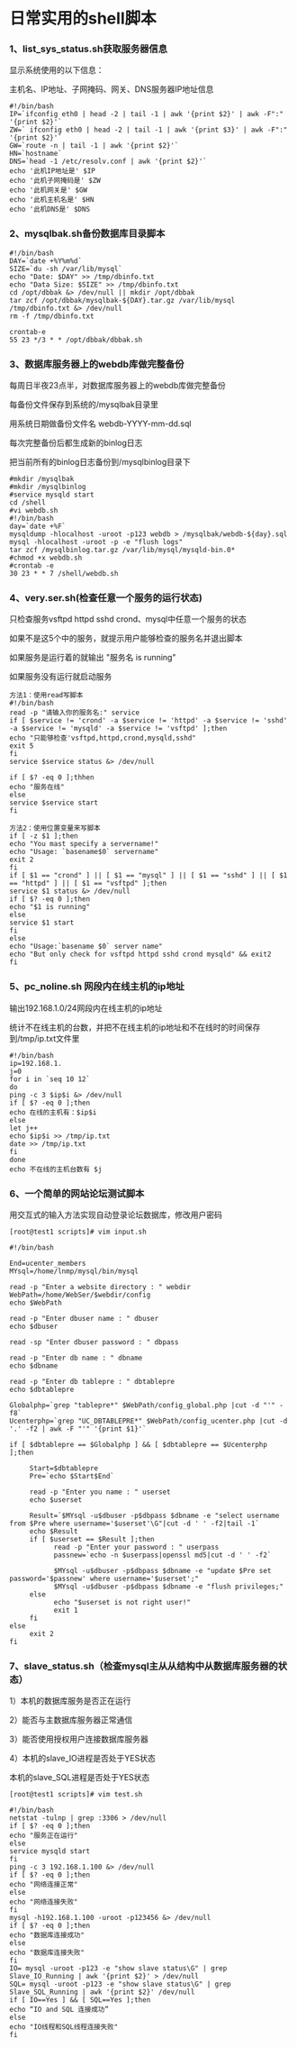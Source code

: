 # 日常实用的shell脚本

### 1、list_sys_status.sh获取服务器信息

显示系统使用的以下信息：

主机名、IP地址、子网掩码、网关、DNS服务器IP地址信息

```shell
#!/bin/bash
IP=`ifconfig eth0 | head -2 | tail -1 | awk '{print $2}' | awk -F":" '{print $2}'`
ZW=` ifconfig eth0 | head -2 | tail -1 | awk '{print $3}' | awk -F":" '{print $2}'`
GW=`route -n | tail -1 | awk '{print $2}'`
HN=`hostname`
DNS=`head -1 /etc/resolv.conf | awk '{print $2}'`
echo '此机IP地址是' $IP
echo '此机子网掩码是' $ZW
echo '此机网关是' $GW
echo '此机主机名是' $HN
echo '此机DNS是' $DNS
```

### 2、mysqlbak.sh备份数据库目录脚本

```shell
#!/bin/bash
DAY=`date +%Y%m%d`
SIZE=`du -sh /var/lib/mysql`
echo "Date: $DAY" >> /tmp/dbinfo.txt
echo "Data Size: $SIZE" >> /tmp/dbinfo.txt
cd /opt/dbbak &> /dev/null || mkdir /opt/dbbak
tar zcf /opt/dbbak/mysqlbak-${DAY}.tar.gz /var/lib/mysql /tmp/dbinfo.txt &> /dev/null
rm -f /tmp/dbinfo.txt

crontab-e
55 23 */3 * * /opt/dbbak/dbbak.sh
```

### 3、数据库服务器上的webdb库做完整备份

每周日半夜23点半，对数据库服务器上的webdb库做完整备份

每备份文件保存到系统的/mysqlbak目录里

用系统日期做备份文件名 webdb-YYYY-mm-dd.sql

每次完整备份后都生成新的binlog日志

把当前所有的binlog日志备份到/mysqlbinlog目录下

```shell
#mkdir /mysqlbak 
#mkdir /mysqlbinlog
#service mysqld start
cd /shell
#vi webdb.sh
#!/bin/bash
day=`date +%F`
mysqldump -hlocalhost -uroot -p123 webdb > /mysqlbak/webdb-${day}.sql
mysql -hlocalhost -uroot -p -e "flush logs"
tar zcf /mysqlbinlog.tar.gz /var/lib/mysql/mysqld-bin.0*
#chmod +x webdb.sh 
#crontab -e
30 23 * * 7 /shell/webdb.sh
```

###  4、very.ser.sh(检查任意一个服务的运行状态)

只检查服务vsftpd httpd sshd crond、mysql中任意一个服务的状态

如果不是这5个中的服务，就提示用户能够检查的服务名并退出脚本

如果服务是运行着的就输出 "服务名 is running"

如果服务没有运行就启动服务

```shell
方法1：使用read写脚本
#!/bin/bash
read -p "请输入你的服务名:" service
if [ $service != 'crond' -a $service != 'httpd' -a $service != 'sshd' -a $service != 'mysqld' -a $service != 'vsftpd' ];then
echo "只能够检查'vsftpd,httpd,crond,mysqld,sshd"
exit 5
fi
service $service status &> /dev/null

if [ $? -eq 0 ];thhen
echo "服务在线"
else
service $service start
fi

方法2：使用位置变量来写脚本
if [ -z $1 ];then
echo "You mast specify a servername!"
echo "Usage: `basename$0` servername"
exit 2
fi
if [ $1 == "crond" ] || [ $1 == "mysql" ] || [ $1 == "sshd" ] || [ $1 == "httpd" ] || [ $1 == "vsftpd" ];then
service $1 status &> /dev/null
if [ $? -eq 0 ];then
echo "$1 is running"
else
service $1 start
fi
else
echo "Usage:`basename $0` server name"
echo "But only check for vsftpd httpd sshd crond mysqld" && exit2
fi
```

###  5、pc_noline.sh  网段内在线主机的ip地址 

输出192.168.1.0/24网段内在线主机的ip地址

统计不在线主机的台数，并把不在线主机的ip地址和不在线时的时间保存到/tmp/ip.txt文件里

```shell
#!/bin/bash
ip=192.168.1.
j=0
for i in `seq 10 12`
do
ping -c 3 $ip$i &> /dev/null
if [ $? -eq 0 ];then
echo 在线的主机有：$ip$i
else
let j++
echo $ip$i >> /tmp/ip.txt
date >> /tmp/ip.txt
fi
done
echo 不在线的主机台数有 $j
```

### 6、一个简单的网站论坛测试脚本

 用交互式的输入方法实现自动登录论坛数据库，修改用户密码 

```shell
[root@test1 scripts]# vim input.sh

#!/bin/bash

End=ucenter_members
MYsql=/home/lnmp/mysql/bin/mysql

read -p "Enter a website directory : " webdir
WebPath=/home/WebSer/$webdir/config
echo $WebPath

read -p "Enter dbuser name : " dbuser
echo $dbuser

read -sp "Enter dbuser password : " dbpass

read -p "Enter db name : " dbname
echo $dbname

read -p "Enter db tablepre : " dbtablepre
echo $dbtablepre

Globalphp=`grep "tablepre*" $WebPath/config_global.php |cut -d "'" -f8`
Ucenterphp=`grep "UC_DBTABLEPRE*" $WebPath/config_ucenter.php |cut -d '.' -f2 | awk -F "'" '{print $1}'`

if [ $dbtablepre == $Globalphp ] && [ $dbtablepre == $Ucenterphp ];then

     Start=$dbtablepre
     Pre=`echo $Start$End`

     read -p "Enter you name : " userset
     echo $userset

     Result=`$MYsql -u$dbuser -p$dbpass $dbname -e "select username from $Pre where username='$userset'\G"|cut -d ' ' -f2|tail -1`
     echo $Result
     if [ $userset == $Result ];then
           read -p "Enter your password : " userpass
           passnew=`echo -n $userpass|openssl md5|cut -d ' ' -f2`

           $MYsql -u$dbuser -p$dbpass $dbname -e "update $Pre set password='$passnew' where username='$userset';"
           $MYsql -u$dbuser -p$dbpass $dbname -e "flush privileges;"
     else
           echo "$userset is not right user!"
           exit 1
     fi
else
     exit 2
fi
```

### 7、slave_status.sh（检查mysql主从从结构中从数据库服务器的状态）

1）本机的数据库服务是否正在运行

2）能否与主数据库服务器正常通信

3）能否使用授权用户连接数据库服务器

4）本机的slave_IO进程是否处于YES状态

本机的slave_SQL进程是否处于YES状态

```shell
[root@test1 scripts]# vim test.sh

#!/bin/bash
netstat -tulnp | grep :3306 > /dev/null
if [ $? -eq 0 ];then
echo "服务正在运行" 
else
service mysqld start
fi
ping -c 3 192.168.1.100 &> /dev/null
if [ $? -eq 0 ];then
echo "网络连接正常" 
else
echo "网络连接失败"
fi
mysql -h192.168.1.100 -uroot -p123456 &> /dev/null
if [ $? -eq 0 ];then
echo "数据库连接成功" 
else
echo "数据库连接失败"
fi
IO= mysql -uroot -p123 -e "show slave status\G" | grep Slave_IO_Running | awk '{print $2}' > /dev/null
SQL= mysql -uroot -p123 -e "show slave status\G" | grep Slave_SQL_Running | awk '{print $2}' /dev/null
if [ IO==Yes ] && [ SQL==Yes ];then
echo “IO and SQL 连接成功”
else
echo "IO线程和SQL线程连接失败"
fi
```

